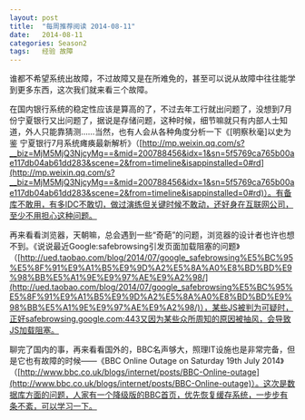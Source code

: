 ```yaml
---
layout: post
title:  "每周推荐阅读 2014-08-11"
date:   2014-08-11
categories: Season2 
tags:   经验 故障
---
```


谁都不希望系统出故障，不过故障又是在所难免的，甚至可以说从故障中往往能学到更多东西，这次我们就来看三个故障。

在国内银行系统的稳定性应该是算高的了，不过去年工行就出问题了，没想到7月份宁夏银行又出问题了，据说是存储问题，这种时候，细节嘛就只有内部人士知道，外人只能靠猜测……当然，也有人会从各种角度分析一下《[明察秋毫]以史为鉴 宁夏银行7月系统瘫痪最新解析》（[http://mp.weixin.qq.com/s?__biz=MjM5MjQ3NjcyMg==&mid=200788456&idx=1&sn=5f5769ca765b00ae117db04ab61dd283&scene=2&from=timeline&isappinstalled=0#rd](http://mp.weixin.qq.com/s?__biz=MjM5MjQ3NjcyMg==&mid=200788456&idx=1&sn=5f5769ca765b00ae117db04ab61dd283&scene=2&from=timeline&isappinstalled=0#rd)）。有备库不敢用，有多IDC不敢切，做过演练但关键时候不敢动，还好身在互联网公司，至少不用担心这种问题。

再来看看浏览器，天朝嘛，总会遇到一些“奇葩”的问题，浏览器的设计者也许也想不到。《说说最近Google:safebrowsing引发页面加载阻塞的问题》（[http://ued.taobao.com/blog/2014/07/google_safebrowsing%E5%BC%95%E5%8F%91%E9%A1%B5%E9%9D%A2%E5%8A%A0%E8%BD%BD%E9%98%BB%E5%A1%9E%E9%97%AE%E9%A2%98/](http://ued.taobao.com/blog/2014/07/google_safebrowsing%E5%BC%95%E5%8F%91%E9%A1%B5%E9%9D%A2%E5%8A%A0%E8%BD%BD%E9%98%BB%E5%A1%9E%E9%97%AE%E9%A2%98/)），某些JS被判为可疑时，正好safebrowsing.google.com:443又因为某些众所周知的原因被抽风，会导致JS加载阻塞。

聊完了国内的事，再来看看国外的，BBC名声够大，照理IT设施也是非常完备，但是它也有故障的时候——《BBC Online Outage on Saturday 19th July 2014》（[http://www.bbc.co.uk/blogs/internet/posts/BBC-Online-outage](http://www.bbc.co.uk/blogs/internet/posts/BBC-Online-outage)）。这次是数据库方面的问题，人家有一个降级版的BBC首页，优先恢复缓存系统，一步步有条不紊，可以学习一下。